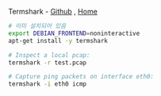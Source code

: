 Termshark - [Github](https://github.com/gcla/termshark) , [Home](https://termshark.io/)

```bash
# 이미 설치되어 있음
export DEBIAN_FRONTEND=noninteractive
apt-get install -y termshark

# Inspect a local pcap:
termshark -r test.pcap

# Capture ping packets on interface eth0:
termshark -i eth0 icmp
```
